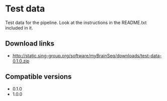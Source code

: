 # Test data

Test data for the pipeline. Look at the instructions in the README.txt included in it.

## Download links

- http://static.sing-group.org/software/myBrainSeq/downloads/test-data-0.1.0.zip

## Compatible versions

- 0.1.0
- 1.0.0
